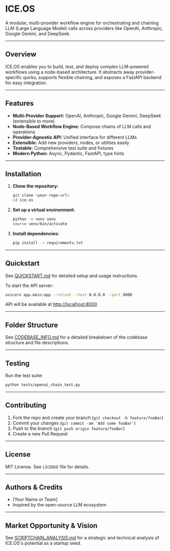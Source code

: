 # ICE.OS

A modular, multi-provider workflow engine for orchestrating and chaining LLM (Large Language Model) calls across providers like OpenAI, Anthropic, Google Gemini, and DeepSeek.

---

## Overview
ICE.OS enables you to build, test, and deploy complex LLM-powered workflows using a node-based architecture. It abstracts away provider-specific quirks, supports flexible chaining, and exposes a FastAPI backend for easy integration.

---

## Features
- **Multi-Provider Support:** OpenAI, Anthropic, Google Gemini, DeepSeek (extensible to more)
- **Node-Based Workflow Engine:** Compose chains of LLM calls and operations
- **Provider-Agnostic API:** Unified interface for different LLMs
- **Extensible:** Add new providers, nodes, or utilities easily
- **Testable:** Comprehensive test suite and fixtures
- **Modern Python:** Async, Pydantic, FastAPI, type hints

---

## Installation

1. **Clone the repository:**
   ```bash
   git clone <your-repo-url>
   cd ice.os
   ```
2. **Set up a virtual environment:**
   ```bash
   python -m venv venv
   source venv/bin/activate
   ```
3. **Install dependencies:**
   ```bash
   pip install -r requirements.txt
   ```

---

## Quickstart

See [QUICKSTART.md](QUICKSTART.md) for detailed setup and usage instructions.

To start the API server:
```bash
uvicorn app.main:app --reload --host 0.0.0.0 --port 8000
```

API will be available at [http://localhost:8000](http://localhost:8000)

---

## Folder Structure

See [CODEBASE_INFO.md](CODEBASE_INFO.md) for a detailed breakdown of the codebase structure and file descriptions.

---

## Testing

Run the test suite:
```bash
python tests/openai_chain_test.py
```

---

## Contributing

1. Fork the repo and create your branch (`git checkout -b feature/fooBar`)
2. Commit your changes (`git commit -am 'Add some fooBar'`)
3. Push to the branch (`git push origin feature/fooBar`)
4. Create a new Pull Request

---

## License

MIT License. See `LICENSE` file for details.

---

## Authors & Credits

- [Your Name or Team]
- Inspired by the open-source LLM ecosystem

---

## Market Opportunity & Vision

See [SCRIPTCHAIN_ANALYSIS.md](SCRIPTCHAIN_ANALYSIS.md) for a strategic and technical analysis of ICE.OS's potential as a startup seed. 